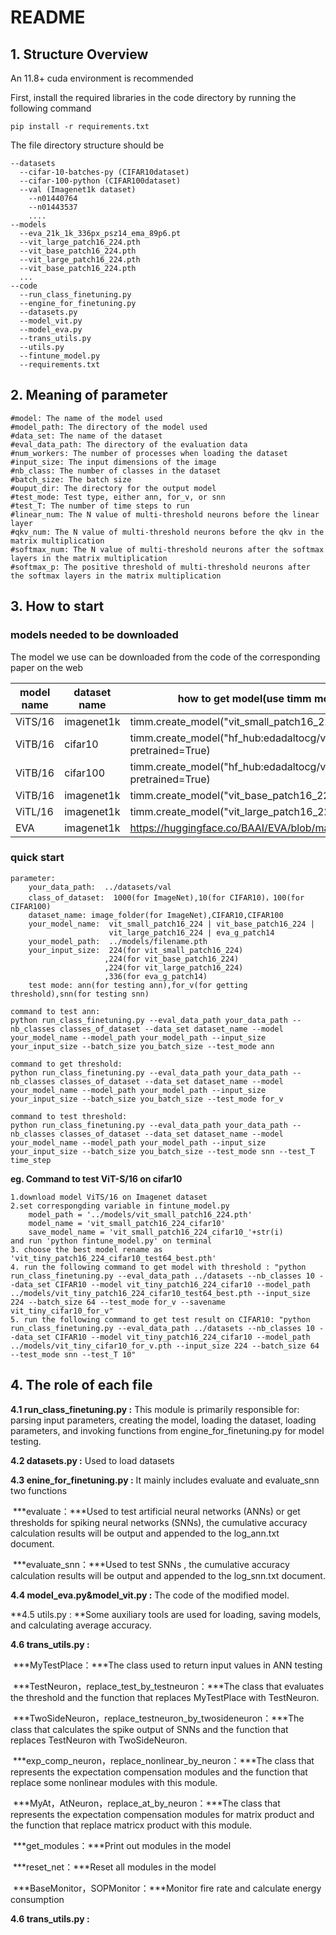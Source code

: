 # README

## 1. Structure Overview

An 11.8+ cuda environment is recommended

First, install the required libraries in the code directory by running the following command

```
pip install -r requirements.txt
```

The file directory structure should be

```
--datasets
  --cifar-10-batches-py (CIFAR10dataset)
  --cifar-100-python (CIFAR100dataset)
  --val (Imagenet1k dataset)
    --n01440764
    --n01443537
    ....
--models
  --eva_21k_1k_336px_psz14_ema_89p6.pt
  --vit_large_patch16_224.pth
  --vit_base_patch16_224.pth
  --vit_large_patch16_224.pth
  --vit_base_patch16_224.pth
  ...
--code
  --run_class_finetuning.py
  --engine_for_finetuning.py
  --datasets.py
  --model_vit.py
  --model_eva.py
  --trans_utils.py
  --utils.py
  --fintune_model.py
  --requirements.txt
```



## 2. Meaning of parameter

```
#model: The name of the model used
#model_path: The directory of the model used
#data_set: The name of the dataset
#eval_data_path: The directory of the evaluation data
#num_workers: The number of processes when loading the dataset
#input_size: The input dimensions of the image
#nb_class: The number of classes in the dataset
#batch_size: The batch size
#ouput_dir: The directory for the output model
#test_mode: Test type, either ann, for_v, or snn
#test_T: The number of time steps to run
#linear_num: The N value of multi-threshold neurons before the linear layer
#qkv_num: The N value of multi-threshold neurons before the qkv in the matrix multiplication
#softmax_num: The N value of multi-threshold neurons after the softmax layers in the matrix multiplication
#softmax_p: The positive threshold of multi-threshold neurons after the softmax layers in the matrix multiplication
```



## 3. How to start

### models needed to be downloaded

The model we use can be downloaded from the code of the corresponding paper on the web

| model name | dataset name | how to get model(use timm module or download from network)   |
| ---------- | ------------ | ------------------------------------------------------------ |
| ViTS/16    | imagenet1k   | timm.create_model("vit_small_patch16_224", pretrained=True)  |
| ViTB/16    | cifar10      | timm.create_model("hf_hub:edadaltocg/vit_base_patch16_224_in21k_ft_cifar10", pretrained=True) |
| ViTB/16    | cifar100     | timm.create_model("hf_hub:edadaltocg/vit_base_patch16_224_in21k_ft_cifar100", pretrained=True) |
| ViTB/16    | imagenet1k   | timm.create_model("vit_base_patch16_224", pretrained=True)   |
| ViTL/16    | imagenet1k   | timm.create_model("vit_large_patch16_224", pretrained=True)  |
| EVA        | imagenet1k   | https://huggingface.co/BAAI/EVA/blob/main/eva_21k_1k_336px_psz14_ema_89p6.pt |

### quick start

```
parameter:
    your_data_path:  ../datasets/val
    class_of_dataset:  1000(for ImageNet),10(for CIFAR10)，100(for CIFAR100)
    dataset_name: image_folder(for ImageNet),CIFAR10,CIFAR100
    your_model_name:  vit_small_patch16_224 | vit_base_patch16_224 | 
                      vit_large_patch16_224 | eva_g_patch14
    your_model_path:  ../models/filename.pth
    your_input_size:  224(for vit_small_patch16_224)
    				 ,224(for vit_base_patch16_224)
    				 ,224(for vit_large_patch16_224)
    				 ,336(for eva_g_patch14)
    test mode: ann(for testing ann),for_v(for getting threshold),snn(for testing snn)

command to test ann:
python run_class_finetuning.py --eval_data_path your_data_path --nb_classes classes_of_dataset --data_set dataset_name --model your_model_name --model_path your_model_path --input_size your_input_size --batch_size you_batch_size --test_mode ann

command to get threshold:
python run_class_finetuning.py --eval_data_path your_data_path --nb_classes classes_of_dataset --data_set dataset_name --model your_model_name --model_path your_model_path --input_size your_input_size --batch_size you_batch_size --test_mode for_v

command to test threshold:
python run_class_finetuning.py --eval_data_path your_data_path --nb_classes classes_of_dataset --data_set dataset_name --model your_model_name --model_path your_model_path --input_size your_input_size --batch_size you_batch_size --test_mode snn --test_T time_step

```

**eg. Command to test ViT-S/16 on cifar10**

```
1.download model ViTS/16 on Imagenet dataset
2.set correspongding variable in fintune_model.py
	model_path = '../models/vit_small_patch16_224.pth'
	model_name = 'vit_small_patch16_224_cifar10'
	save_model_name = 'vit_small_patch16_224_cifar10_'+str(i)
and run 'python fintune_model.py' on terminal
3. choose the best model rename as 'vit_tiny_patch16_224_cifar10_test64_best.pth'
4. run the following command to get model with threshold : "python run_class_finetuning.py --eval_data_path ../datasets --nb_classes 10 --data_set CIFAR10 --model vit_tiny_patch16_224_cifar10 --model_path ../models/vit_tiny_patch16_224_cifar10_test64_best.pth --input_size 224 --batch_size 64 --test_mode for_v --savename vit_tiny_cifar10_for_v"
5. run the following command to get test result on CIFAR10: "python run_class_finetuning.py --eval_data_path ../datasets --nb_classes 10 --data_set CIFAR10 --model vit_tiny_patch16_224_cifar10 --model_path ../models/vit_tiny_cifar10_for_v.pth --input_size 224 --batch_size 64 --test_mode snn --test_T 10"
```



## 4. The role of each file

**4.1 run_class_finetuning.py :** This module is primarily responsible for: parsing input parameters, creating the model, loading the dataset, loading parameters, and invoking functions from engine_for_finetuning.py for model testing.

**4.2 datasets.py :** Used to load datasets

**4.3 enine_for_finetuning.py :** It mainly includes evaluate and evaluate_snn two functions

​		***evaluate：***Used to test artificial neural networks (ANNs) or get thresholds for spiking neural networks (SNNs), the cumulative accuracy calculation results will be output and appended to the log_ann.txt document.

​		***evaluate_snn：***Used to test SNNs , the cumulative accuracy calculation results will be output and appended to the log_snn.txt document.

**4.4 model_eva.py&model_vit.py :** The code of the modified model.

**4.5 utils.py : **Some auxiliary tools are used for loading, saving models, and calculating average accuracy.

**4.6 trans_utils.py :**

​		***MyTestPlace：***The class used to return input values in ANN testing

​		***TestNeuron，replace_test_by_testneuron：***The class that evaluates the threshold and  the function that replaces MyTestPlace with TestNeuron.

​		***TwoSideNeuron，replace_testneuron_by_twosideneuron：***The class that calculates the spike output of SNNs and  the function that replaces TestNeuron with TwoSideNeuron.

​		***exp_comp_neuron，replace_nonlinear_by_neuron：***The class that represents the expectation compensation modules and the function that replace some nonlinear modules with this module.

​		***MyAt，AtNeuron，replace_at_by_neuron：***The class that represents the expectation compensation modules  for matrix product and the function that replace matricx product with this module.

​		***get_modules：***Print out modules in the model

​		***reset_net：***Reset all modules in the model

​		***BaseMonitor，SOPMonitor：***Monitor fire rate and calculate energy consumption

**4.6 trans_utils.py :**
